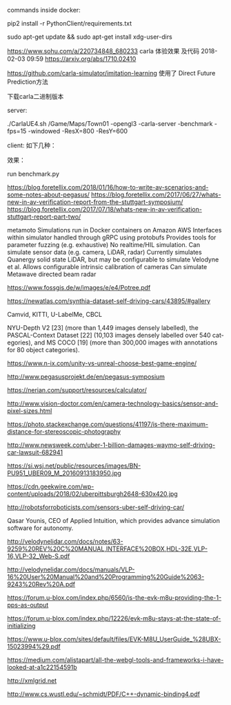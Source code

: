 commands inside docker:

pip2 install -r PythonClient/requirements.txt

sudo apt-get update && sudo apt-get install xdg-user-dirs

https://www.sohu.com/a/220734848_680233
carla 体验效果 及代码
2018-02-03 09:59
https://arxiv.org/abs/1710.02410

https://github.com/carla-simulator/imitation-learning 使用了 Direct Future Prediction方法

下载carla二进制版本

server:

./CarlaUE4.sh /Game/Maps/Town01 -opengl3 -carla-server -benchmark -fps=15 -windowed -ResX=800 -ResY=600

client: 如下几种：

效果：

run benchmark.py

https://blog.foretellix.com/2018/01/16/how-to-write-av-scenarios-and-some-notes-about-pegasus/
https://blog.foretellix.com/2017/06/27/whats-new-in-av-verification-report-from-the-stuttgart-symposium/
https://blog.foretellix.com/2017/07/18/whats-new-in-av-verification-stuttgart-report-part-two/

metamoto
Simulations run in Docker containers on Amazon AWS
Interfaces within simulator handled through gRPC using protobufs
Provides tools for parameter fuzzing (e.g. exhaustive)
No realtime/HIL simulation.
Can simulate sensor data (e.g. camera, LiDAR, radar)
Currently simulates Quanergy solid state LiDAR, but may be configurable to simulate Velodyne et al.
Allows configurable intrinsic calibration of cameras
Can simulate Metawave directed beam radar

https://www.fossgis.de/w/images/e/e4/Potree.pdf

https://newatlas.com/synthia-dataset-self-driving-cars/43895/#gallery

Camvid, KITTI, U-LabelMe, CBCL

NYU-Depth V2 [23] (more than 1,449 images densely labelled), the PASCAL-Context Dataset [22] (10,103 images densely labelled over 540 cat- egories), and MS COCO [19] (more than 300,000 images with annotations for 80 object categories).

https://www.n-ix.com/unity-vs-unreal-choose-best-game-engine/

http://www.pegasusprojekt.de/en/pegasus-symposium

https://nerian.com/support/resources/calculator/

http://www.vision-doctor.com/en/camera-technology-basics/sensor-and-pixel-sizes.html

https://photo.stackexchange.com/questions/41197/is-there-maximum-distance-for-stereoscopic-photography

http://www.newsweek.com/uber-1-billion-damages-waymo-self-driving-car-lawsuit-682941

https://si.wsj.net/public/resources/images/BN-PU951_UBER09_M_20160913183950.jpg

https://cdn.geekwire.com/wp-content/uploads/2018/02/uberpittsburgh2648-630x420.jpg

http://robotsforroboticists.com/sensors-uber-self-driving-car/

Qasar Younis, CEO of Applied Intuition, which provides advance simulation software for autonomy.

http://velodynelidar.com/docs/notes/63-9259%20REV%20C%20MANUAL,INTERFACE%20BOX,HDL-32E,VLP-16,VLP-32_Web-S.pdf

http://velodynelidar.com/docs/manuals/VLP-16%20User%20Manual%20and%20Programming%20Guide%2063-9243%20Rev%20A.pdf

https://forum.u-blox.com/index.php/6560/is-the-evk-m8u-providing-the-1-pps-as-output

https://forum.u-blox.com/index.php/12226/evk-m8u-stays-at-the-state-of-initializing

https://www.u-blox.com/sites/default/files/EVK-M8U_UserGuide_%28UBX-15023994%29.pdf

https://medium.com/alistapart/all-the-webgl-tools-and-frameworks-i-have-looked-at-a1c22154591b

http://xmlgrid.net

http://www.cs.wustl.edu/~schmidt/PDF/C++-dynamic-binding4.pdf
